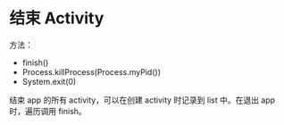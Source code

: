 # 结束 Activity

方法：

* finish()
* Process.killProcess(Process.myPid())
* System.exit(0)

结束 app 的所有 activity，可以在创建 activity 时记录到 list 中。在退出 app 时，遍历调用 finish。
